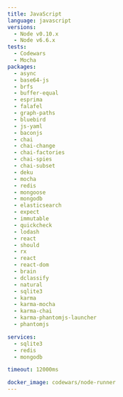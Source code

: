 ```yaml
---
title: JavaScript
language: javascript
versions:
  - Node v0.10.x
  - Node v6.6.x
tests:
  - Codewars
  - Mocha
packages:
  - async
  - base64-js
  - brfs
  - buffer-equal
  - esprima
  - falafel
  - graph-paths
  - bluebird
  - js-yaml
  - baconjs
  - chai
  - chai-change
  - chai-factories
  - chai-spies
  - chai-subset
  - deku
  - mocha
  - redis
  - mongoose
  - mongodb
  - elasticsearch
  - expect
  - immutable
  - quickcheck
  - lodash
  - react
  - should
  - rx
  - react
  - react-dom
  - brain
  - dclassify
  - natural
  - sqlite3
  - karma
  - karma-mocha
  - karma-chai
  - karma-phantomjs-launcher
  - phantomjs

services:
  - sqlite3
  - redis
  - mongodb

timeout: 12000ms

docker_image: codewars/node-runner
---
```

